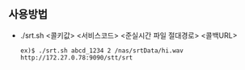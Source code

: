 ## 사용방법

+ ./srt.sh <콜키값> <서비스코드> <준실시간 파일 절대경로> <콜백URL>
  ```
  ex)$ ./srt.sh abcd_1234 2 /nas/srtData/hi.wav http://172.27.0.78:9090/stt/srt
  ```


